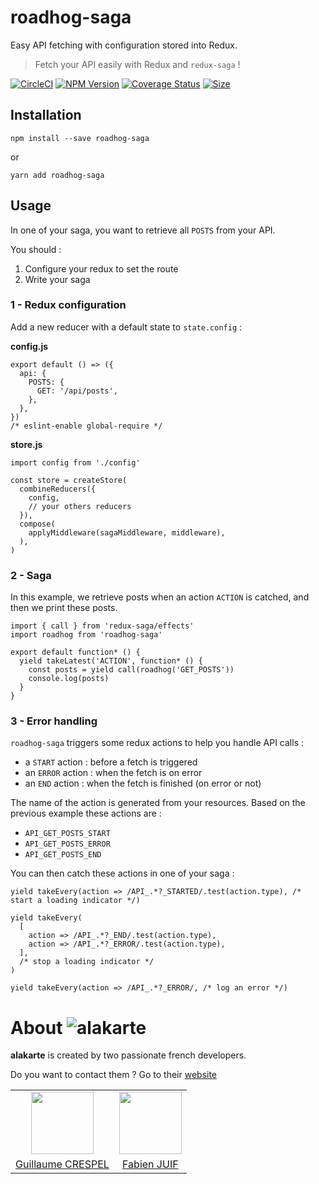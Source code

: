 # roadhog-saga
Easy API fetching with configuration stored into Redux.

> Fetch your API easily with Redux and `redux-saga` !

[![CircleCI](https://circleci.com/gh/Trampss/roadhog-saga.svg?&style=shield&circle-token=)](https://circleci.com/gh/Trampss/roadhog-saga/tree/master) [![NPM Version](https://badge.fury.io/js/roadhog-saga.svg)](https://www.npmjs.com/package/roadhog-saga) [![Coverage Status](https://coveralls.io/repos/github/Trampss/roadhog-saga/badge.svg?branch=master)](https://coveralls.io/github/Trampss/roadhog-saga?branch=master) [![Size](http://img.badgesize.io/Trampss/roadhog-saga/master/index.js.svg)]()


## Installation
```
npm install --save roadhog-saga
```
or
```
yarn add roadhog-saga
```

## Usage
In one of your saga, you want to retrieve all `POSTS` from your API.

You should :
 1. Configure your redux to set the route
 2. Write your saga

### 1 - Redux configuration
Add a new reducer with a default state to `state.config` :

**config.js**
```es6
export default () => ({
  api: {
    POSTS: {
      GET: '/api/posts',
    },
  },
})
/* eslint-enable global-require */
```

**store.js**
```es6
import config from './config'

const store = createStore(
  combineReducers({
    config,
    // your others reducers
  }),
  compose(
    applyMiddleware(sagaMiddleware, middleware),
  ),
)
```

### 2 - Saga
In this example, we retrieve posts when an action `ACTION` is catched, and then we print these posts.
```es6
import { call } from 'redux-saga/effects'
import roadhog from 'roadhog-saga'

export default function* () {
  yield takeLatest('ACTION', function* () {
    const posts = yield call(roadhog('GET_POSTS'))
    console.log(posts)
  }
}
```

### 3 - Error handling
`roadhog-saga` triggers some redux actions to help you handle API calls :
 - a `START` action : before a fetch is triggered
 - an `ERROR` action : when the fetch is on error
 - an `END` action : when the fetch is finished (on error or not)

The name of the action is generated from your resources.
Based on the previous example these actions are :
 - `API_GET_POSTS_START`
 - `API_GET_POSTS_ERROR`
 - `API_GET_POSTS_END`

You can then catch these actions in one of your saga :
```es6
yield takeEvery(action => /API_.*?_STARTED/.test(action.type), /* start a loading indicator */)

yield takeEvery(
  [
    action => /API_.*?_END/.test(action.type),
    action => /API_.*?_ERROR/.test(action.type),
  ],
  /* stop a loading indicator */
)

yield takeEvery(action => /API_.*?_ERROR/, /* log an error */)
```

# About ![alakarte](https://i.imgur.com/PKlqzvj.png)
**alakarte** is created by two passionate french developers.

Do you want to contact them ? Go to their [website](http://alakarte.io)

<table border="0">
 <tr>
  <td align="center"><img src="https://avatars1.githubusercontent.com/u/26094222?s=460&v=4" width="100" /></td>
  <td align="center"><img src="https://avatars1.githubusercontent.com/u/17828231?s=460&v=4" width="100" /></td>
 </tr>
 <tr>
  <td align="center"><a href="https://github.com/guillaumecrespel">Guillaume CRESPEL</a></td>
  <td align="center"><a href="https://github.com/fabienjuif">Fabien JUIF</a></td>
</table>
